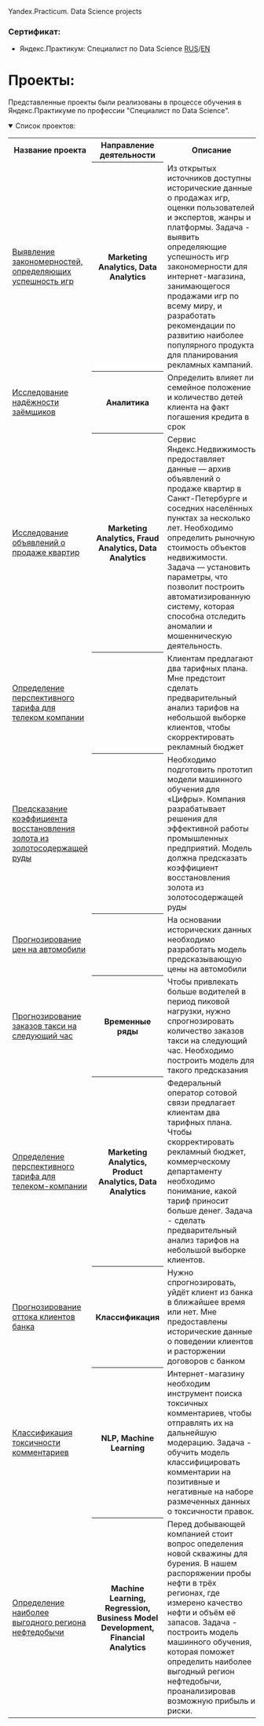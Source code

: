 Yandex.Practicum. Data Science projects 

### Сертификат:
 - Яндекс.Практикум: Специалист по Data Science [RUS](https://github.com/OxanaFedorova/YandexPracticum_projects/blob/main/certificate_YP_rus.pdf)/[EN](https://github.com/OxanaFedorova/YandexPracticum_projects/blob/main/certificate_YP_eng.pdf)

# Проекты:
Представленные проекты были реализованы в процессе обучения в Яндекс.Практикуме по профессии "Специалист по Data Science".
<details open>
  <summary>Список проектов:</summary>
<table>
<tr>
  <th>Название проекта</th>
  <th>Направление деятельности</th>
  <th>Описание</th>
  <th>Навыки и инструменты</th>
</tr> 

 <tr>
  <td><a href = "https://github.com/OxanaFedorova/YandexPracticum_projects/tree/main/Data_Analytics_GAME_INDUSTRY">Выявление закономерностей, определяющих успешность игр</a></td>
  <th>Marketing Analytics, Data Analytics</th>
  <td>Из открытых источников доступны исторические данные о продажах игр, оценки пользователей и экспертов, жанры и платформы. Задача - выявить определяющие успешность игр закономерности для интернет-магазина, занимающегося продажами игр по всему миру, и разработать рекомендации по развитию наиболее популярного продукта для планирования рекламных кампаний.</td>
  <td>python, pandas, matplotlib, исследовательский анализ данных, визуализация данных, предобработка данных, проверка статистических гипотез</td>
</tr>

<tr>
  <td><a href = "https://github.com">Исследование надёжности заёмщиков</a></td>
  <th>Аналитика</th>
  <td>Определить влияет ли семейное положение и количество детей клиента на факт погашения кредита в срок</td>
  <td> </td>
</tr>

<tr>
  <td><a href = "https://github.com/OxanaFedorova/YandexPracticum_projects/tree/main/EDA_Real_Estate_Market">Исследование объявлений о продаже квартир</a></td>
  <th>Marketing Analytics, Fraud Analytics, Data Analytics</th>
  <td>Сервис Яндекс.Недвижимость предоставляет данные — архив объявлений о продаже квартир в Санкт-Петербурге и соседних населённых пунктах за несколько лет. Необходимо определить рыночную стоимость объектов недвижимости. Задача — установить параметры, что позволит построить автоматизированную систему, которая способна отследить аномалии и мошенническую деятельность.</td>
  <td>python, pandas, matplotlib, исследовательский анализ данных, визуализация данных, предобработка данных</td>
</tr>

<tr>
  <td><a href = "https://github.com">Определение перспективного тарифа для телеком компании</a></td>
  <th> </th>
  <td>Клиентам предлагают два тарифных плана. Мне предстоит сделать предварительный анализ тарифов на небольшой выборке клиентов, чтобы скорректировать рекламный бюджет</td>
  <td> </td>
</tr>

<tr>
  <td><a href = "https://github.com">Предсказание коэффициента восстановления золота из золотосодержащей руды</a></td>
  <th> </th>
  <td>Необходимо подготовить прототип модели машинного обучения для «Цифры». Компания разрабатывает решения для эффективной работы промышленных предприятий. Модель должна предсказать коэффициент восстановления золота из золотосодержащей руды</td>
  <td> </td>
</tr>

<tr>
  <td><a href = "https://github.com">Прогнозирование цен на автомобили</a></td>
  <th> </th>
  <td>На основании исторических данных необходимо разработать модель предсказывающую цены на автомобили</td>
  <td> </td>
</tr>

<tr>
  <td><a href = "https://github.com">Прогнозирование заказов такси на следующий час</a></td>
  <th>Временные ряды</th>
  <td>Чтобы привлекать больше водителей в период пиковой нагрузки, нужно спрогнозировать количество заказов такси на следующий час. Необходимо построить модель для такого предсказания</td>
  <td> </td>
</tr>

<tr>
  <td><a href = "https://github.com/OxanaFedorova/YandexPracticum_projects/tree/main/Statistical_Data_Analysis_BEST_TARIFF_for_TELECOM">Определение перспективного тарифа для телеком-компании</a></td>
  <th>Marketing Analytics, Product Analytics, Data Analytics</th>
  <td>Федеральный оператор сотовой связи предлагает клиентам два тарифных плана. Чтобы скорректировать рекламный бюджет, коммерческому департаменту необходимо понимание, какой тариф приносит больше денег. Задача - сделать предварительный анализ тарифов на небольшой выборке клиентов.</td>
  <td>python, pandas, matplotlib, numpy, scipy, описательная статистика, проверка статистических гипотез</td>
</tr>

  <tr>
  <td><a href = "https://github.com">Прогнозирование оттока клиентов банка</a></td>
  <th>Классификация</th>
  <td>Нужно спрогнозировать, уйдёт клиент из банка в ближайшее время или нет. Мне предоставлены исторические данные о поведении клиентов и расторжении договоров с банком</td>
  <td> </td>
</tr>

<tr>
  <td><a href = "https://github.com/OxanaFedorova/YandexPracticum_projects/tree/main/Machine_Learning_for_Texts_TOXIC_COMMENTS">Классификация токсичности комментариев</a></td>
  <th>NLP, Machine Learning</th>
  <td>Интернет-магазину необходим инструмент поиска токсичных комментариев, чтобы отправлять их на дальнейшую модерацию. Задача - обучить модель классифицировать комментарии на позитивные и негативные на наборе размеченных данных о токсичности правок.</td>
  <td>python, pandas, nltk, tf-idf, spacy</td>
</tr>

<tr>
  <td><a href = "https://github.com/OxanaFedorova/YandexPracticum_projects/tree/main/Machine_Learning_in_Business_OIL_REGION">Определение наиболее выгодного региона нефтедобычи</a></td>
  <th>Machine Learning, Regression, Business Model Development, Financial Analytics</th>
  <td>Перед добывающей компанией стоит вопрос опеделения новой скважины для бурения. В нашем распоряжении пробы нефти в трёх регионах, где измерено качество нефти и объём её запасов. Задача - построить модель машинного обучения, которая поможет определить наиболее выгодный регион нефтедобычи, проанализировав возможную прибыль и риски.</td>
  <td>pandas, scikit-learn, bootstrap</td>
</tr>

</table>
</details>

